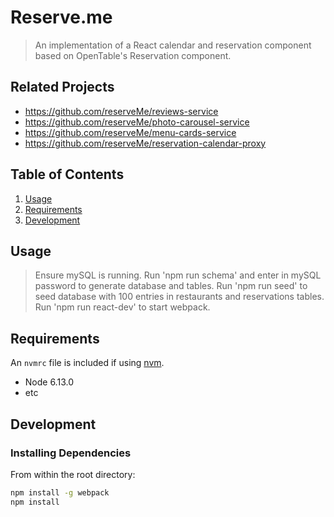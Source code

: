 # Reserve.me

> An implementation of a React calendar and reservation component based on OpenTable's Reservation component.

## Related Projects

  - https://github.com/reserveMe/reviews-service
  - https://github.com/reserveMe/photo-carousel-service
  - https://github.com/reserveMe/menu-cards-service
  - https://github.com/reserveMe/reservation-calendar-proxy

## Table of Contents

1. [Usage](#Usage)
1. [Requirements](#requirements)
1. [Development](#development)

## Usage

> Ensure mySQL is running.
> Run 'npm run schema' and enter in mySQL password to generate database and tables.
> Run 'npm run seed' to seed database with 100 entries in restaurants and reservations tables.
> Run 'npm run react-dev' to start webpack.

## Requirements

An `nvmrc` file is included if using [nvm](https://github.com/creationix/nvm).

- Node 6.13.0
- etc

## Development

### Installing Dependencies

From within the root directory:

```sh
npm install -g webpack
npm install
```

